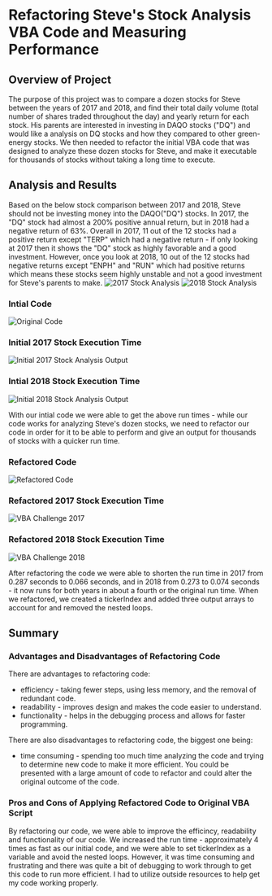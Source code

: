 # Refactoring Steve's Stock Analysis VBA Code and Measuring Performance
## Overview of Project
The purpose of this project was to compare a dozen stocks for Steve between the years of 2017 and 2018, and find their total daily volume (total number of shares traded throughout the day) and yearly return for each stock. His parents are interested in investing in DAQO stocks ("DQ") and would like a analysis on DQ stocks and how they compared to other green-energy stocks. We then needed to refactor the initial VBA code that was designed to analyze these dozen stocks for Steve, and make it executable for thousands of stocks without taking a long time to execute.
## Analysis and Results
Based on the below stock comparison between 2017 and 2018, Steve should not be investing money into the DAQO("DQ") stocks.  In 2017, the "DQ" stock had almost a 200% positive annual return, but in 2018 had a negative return of 63%. Overall in 2017, 11 out of the 12 stocks had a positive return except "TERP" which had a negative return - if only looking at 2017 then it shows the "DQ" stock as highly favorable and a good investment.  However, once you look at 2018, 10 out of the 12 stocks had negative returns except "ENPH" and "RUN" which had positive returns which means these stocks seem highly unstable and not a good investment for Steve's parents to make.
![2017 Stock Analysis](https://user-images.githubusercontent.com/101950175/161590584-3644e495-f3e3-4f5f-9eab-75bddf60a840.png)
![2018 Stock Analysis](https://user-images.githubusercontent.com/101950175/161590591-a7d80720-f3f0-439d-bfa0-36378d649fa7.png)
### Intial Code
![Original Code](https://user-images.githubusercontent.com/101950175/162031969-d0501574-7470-4ab9-a331-db807d428357.png)
### Initial 2017 Stock Execution Time
![Initial 2017 Stock Analysis Output](https://user-images.githubusercontent.com/101950175/161590391-ad9c1238-0b86-4b40-8b7b-521f8e4cdee7.png)
### Intial 2018 Stock Execution Time
![Initial 2018 Stock Analysis Output](https://user-images.githubusercontent.com/101950175/161590433-f667fed5-440c-4c89-8a41-a9acd5bf88b6.png)

With our intial code we were able to get the above run times - while our code works for analyzing Steve's dozen stocks, we need to refactor our code in order for it to be able to perform and give an output for thousands of stocks with a quicker run time.
### Refactored Code
![Refactored Code](https://user-images.githubusercontent.com/101950175/161599916-1d794c08-2fc9-40eb-bdfa-23543a2b1eba.png)
### Refactored 2017 Stock Execution Time
![VBA Challenge 2017](https://user-images.githubusercontent.com/101950175/161594236-5929a954-5fc2-487c-8543-a9ea737d12ea.png)
### Refactored 2018 Stock Execution Time
![VBA Challenge 2018](https://user-images.githubusercontent.com/101950175/161594253-2f900419-e3e0-4839-8d1d-a389a6df4935.png)

After refactoring the code we were able to shorten the run time in 2017 from 0.287 seconds to 0.066 seconds, and in 2018 from 0.273 to 0.074 seconds - it now runs for both years in about a fourth or the original run time. When we refactored, we created a tickerIndex and added three output arrays to account for and removed the nested loops.  

## Summary
### Advantages and Disadvantages of Refactoring Code
There are advantages to refactoring code:
- efficiency - taking fewer steps, using less memory, and the removal of redundant code.
- readability - improves design and makes the code easier to understand.
- functionality - helps in the debugging process and allows for faster programming.

There are also disadvantages to refactoring code, the biggest one being:
- time consuming - spending too much time analyzing the code and trying to determine new code to make it more efficient. You could be presented with a large amount of code to refactor and could alter the original outcome of the code.
### Pros and Cons of Applying Refactored Code to Original VBA Script
By refactoring our code, we were able to improve the efficincy, readability and functionality of our code. We increased the run time - approximately 4 times as fast as our initial code, and we were able to set tickerIndex as a variable and avoid the nested loops. However, it was time consuming and frustrating and there was quite a bit of debugging to work through to get this code to run more efficient.  I had to utilize outside resources to help get my code working properly. 

